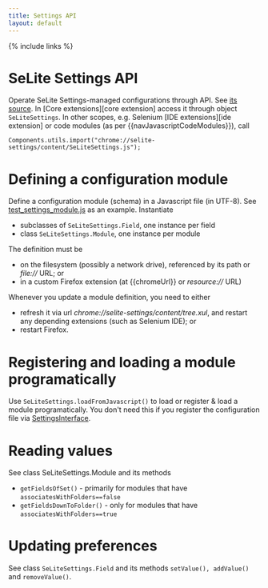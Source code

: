 ```yaml
---
title: Settings API
layout: default
---
```

{% include links %}

# SeLite Settings API #
Operate SeLite Settings-managed configurations through API. See [its source](https://code.google.com/p/selite/source/browse/settings/src/chrome/content/SeLiteSettings.js). In [Core extensions][core extension] access it through object `SeLiteSettings`. In other scopes, e.g. Selenium [IDE extensions][ide extension] or code modules (as per {{navJavascriptCodeModules}}), call

```
Components.utils.import("chrome://selite-settings/content/SeLiteSettings.js");
```

# Defining a configuration module
Define a configuration module (schema) in a Javascript file (in UTF-8). See [test\_settings\_module.js](https://github.com/selite/selite/blob/master/settings/test_settings_module.js) as an example. Instantiate

  * subclasses of `SeLiteSettings.Field`, one instance per field
  * class `SeLiteSettings.Module`, one instance per module

The definition must be

  * on the filesystem (possibly a network drive), referenced by its path or _file://_ URL; or
  * in a custom Firefox extension (at {{chromeUrl}} or _resource://_ URL)

Whenever you update a module definition, you need to either

  * refresh it via url _chrome://selite-settings/content/tree.xul_, and restart any depending extensions (such as Selenium IDE); or
  * restart Firefox.

# Registering and loading a module programatically #
Use `SeLiteSettings.loadFromJavascript()` to load or register & load a module programatically. You don't need this if you register the configuration file via [SettingsInterface](SettingsInterface).

# Reading values #
See class SeLiteSettings.Module and its methods

  * `getFieldsOfSet()` - primarily for modules that have `associatesWithFolders==false`
  * `getFieldsDownToFolder()` - only for modules that have `associatesWithFolders==true`

# Updating preferences #
See class `SeLiteSettings.Field` and its methods `setValue(), addValue()` and `removeValue()`.